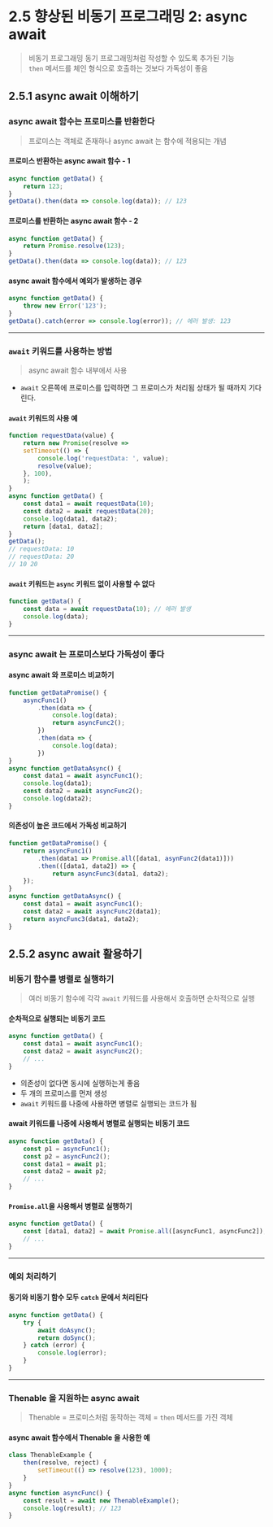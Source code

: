 # 2.5 향상된 비동기 프로그래밍 2: async await
> 비동기 프로그래밍 동기 프로그래밍처럼 작성할 수 있도록 추가된 기능  
> `then` 메서드를 체인 형식으로 호출하는 것보다 가독성이 좋음

## 2.5.1 async await 이해하기
### async await 함수는 프로미스를 반환한다
> 프로미스는 객체로 존재하나 async await 는 함수에 적용되는 개념

#### 프로미스 반환하는 async await 함수 - 1
```js
async function getData() {
    return 123;
}
getData().then(data => console.log(data)); // 123
```

#### 프로미스를 반환하는 async await 함수 - 2
```js
async function getData() {
    return Promise.resolve(123);
}
getData().then(data => console.log(data)); // 123
```

#### async await 함수에서 예외가 발생하는 경우
```js
async function getData() {
    throw new Error('123');
}
getData().catch(error => console.log(error)); // 에러 발생: 123
```

----

### `await` 키워드를 사용하는 방법
> async await 함수 내부에서 사용

- `await` 오른쪽에 프로미스를 입력하면 그 프로미스가 처리됨 상태가 될 때까지 기다린다.

#### `await` 키워드의 사용 예
```js
function requestData(value) {
    return new Promise(resolve => 
    setTimeout(() => {
        console.log('requestData: ', value);
        resolve(value);
    }, 100),
    );
}
async function getData() {
    const data1 = await requestData(10);
    const data2 = await requestData(20);
    console.log(data1, data2);
    return [data1, data2];
}
getData();
// requestData: 10
// requestData: 20
// 10 20
```
#### `await` 키워드는 `async` 키워드 없이 사용할 수 없다
```js
function getData() {
    const data = await requestData(10); // 에러 발생
    console.log(data);
}
```

----

### async await 는 프로미스보다 가독성이 좋다

#### async await 와 프로미스 비교하기
```js
function getDataPromise() {
    asyncFunc1()
        .then(data => {
            console.log(data);
            return asyncFunc2();
        })
        .then(data => {
            console.log(data);
        })
}
async function getDataAsync() {
    const data1 = await asyncFunc1();
    console.log(data1);
    const data2 = await asyncFunc2();
    console.log(data2);
}
```

#### 의존성이 높은 코드에서 가독성 비교하기
```js
function getDataPromise() {
    return asyncFunc1()
        .then(data1 => Promise.all([data1, asynFunc2(data1)]))
        .then(([data1, data2]) => {
            return asyncFunc3(data1, data2);
    });
}
async function getDataAsync() {
    const data1 = await asyncFunc1();
    const data2 = await asyncFunc2(data1);
    return asyncFunc3(data1, data2);
}
```

## 2.5.2 async await 활용하기
### 비동기 함수를 병렬로 실행하기
> 여러 비동기 함수에 각각 `await` 키워드를 사용해서 호출하면 순차적으로 실행

#### 순차적으로 실행되는 비동기 코드
```js
async function getData() {
    const data1 = await asyncFunc1();
    const data2 = await asyncFunc2();
    // ...
}
```
- 의존성이 없다면 동시에 실행하는게 좋음
- 두 개의 프로미스를 먼저 생성
- `await` 키워드를 나중에 사용하면 병렬로 실행되는 코드가 됨

#### await 키워드를 나중에 사용해서 병렬로 실행되는 비동기 코드
```js
async function getData() {
    const p1 = asyncFunc1();
    const p2 = asyncFunc2();
    const data1 = await p1;
    const data2 = await p2;
    // ...
}
```

#### `Promise.all`을 사용해서 병렬로 실행하기
```js
async function getData() {
    const [data1, data2] = await Promise.all([asyncFunc1, asyncFunc2]);
    // ...
}
```

----

### 예외 처리하기

#### 동기와 비동기 함수 모두 `catch` 문에서 처리된다
```js
async function getData() {
    try {
        await doAsync();
        return doSync();
    } catch (error) {
        console.log(error);
    }
}
```

---
### Thenable 을 지원하는 async await
> Thenable = 프로미스처럼 동작하는 객체 = `then` 메서드를 가진 객체

#### async await 함수에서 Thenable 을 사용한 예
```js
class ThenableExample {
    then(resolve, reject) {
        setTimeout(() => resolve(123), 1000);
    }
}
async function asyncFunc() {
    const result = await new ThenableExample();
    console.log(result); // 123
}
```